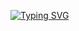 
[![Typing SVG](https://readme-typing-svg.herokuapp.com?font=Terminess+Nerd+Font+Mono&duration=2000&pause=1000&background=FFFFFF00&vCenter=true&random=true&width=435&lines=hey%2C+it's+antrax!;currently%3A+drinking+coffe;currently%3A+studing+arcane+arts;currently%3A+developing+my+first+meoware)](https://git.io/typing-svg)

<!--
[![Typing SVG](https://readme-typing-svg.herokuapp.com?font=Terminess+Nerd+Font+Mono&duration=2000&pause=1000&background=FFFFFF00&vCenter=true&random=true&width=435&lines=hey%2C+it's+antrax!;currently%3A+drinking+coffe;currently%3A+studing+arcane+arts;currently%3A+developing+my+first+meoware;currently%3A+succumbing+to+the+void)](https://git.io/typing-svg)

**axel-delnegro/axel-delnegro** is a ✨ _special_ ✨ repository because its `README.md` (this file) appears on your GitHub profile.

Here are some ideas to get you started:

- 🔭 I’m currently working on ...
- 🌱 I’m currently learning ...
- 👯 I’m looking to collaborate on ...
- 🤔 I’m looking for help with ...
- 💬 Ask me about ...
- 📫 How to reach me: ...
- 😄 Pronouns: ...
- ⚡ Fun fact: ...
-->
